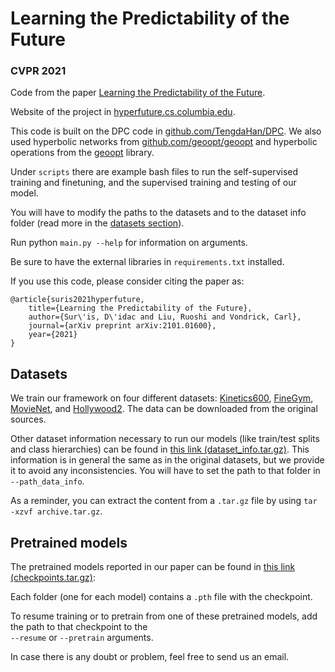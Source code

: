 # Learning the Predictability of the Future 
### CVPR 2021

Code from the paper [Learning the Predictability of the Future](https://arxiv.org/abs/2101.01600).

Website of the project in [hyperfuture.cs.columbia.edu](https://hyperfuture.cs.columbia.edu).

This code is built on the DPC code in [github.com/TengdaHan/DPC](https://github.com/TengdaHan/DPC).
We also used hyperbolic networks from [github.com/geoopt/geoopt](https://github.com/geoopt/geoopt) and hyperbolic
operations from the [geoopt](https://github.com/geoopt/geoopt) library.

Under `scripts` there are example bash files to run the self-supervised training and finetuning, and the 
supervised training and testing of our model.

You will have to modify the paths to the datasets and to the dataset info folder (read more in the 
[datasets section](#datasets)).

Run python `main.py --help` for information on arguments.

Be sure to have the external libraries in `requirements.txt` installed.

If you use this code, please consider citing the paper as:

```
@article{suris2021hyperfuture,
    title={Learning the Predictability of the Future},
    author={Sur\'is, D\'idac and Liu, Ruoshi and Vondrick, Carl},
    journal={arXiv preprint arXiv:2101.01600},
    year={2021}
}
```

## Datasets

We train our framework on four different datasets: [Kinetics600](https://deepmind.com/research/open-source/kinetics), 
[FineGym](https://sdolivia.github.io/FineGym/), [MovieNet](http://movienet.site), and 
[Hollywood2](https://www.di.ens.fr/~laptev/actions/hollywood2/). The data can be downloaded from the original sources.

Other dataset information necessary to run our models (like train/test splits and class hierarchies) can be found in 
[this link (dataset_info.tar.gz)](https://hyperfuture.cs.columbia.edu/dataset_info.tar.gz). This information is in
general the same as in the original datasets, but we provide it to avoid any inconsistencies. You will have to set the 
path to that folder in `--path_data_info`.

As a reminder, you can extract the content from a `.tar.gz` file by using `tar -xzvf archive.tar.gz`.

## Pretrained models

The pretrained models reported in our paper can be found in 
[this link (checkpoints.tar.gz)](https://hyperfuture.cs.columbia.edu/checkpoints.tar.gz):

Each folder (one for each model) contains a `.pth` file with the checkpoint.

To resume training or to pretrain from one of these pretrained models, add the path to that checkpoint to the  
`--resume` or `--pretrain` arguments.

In case there is any doubt or problem, feel free to send us an email.

